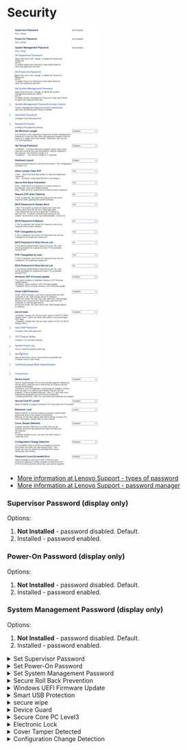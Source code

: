 # Security #

![](./img/thinkcenter_security.png)

 - [More information at Lenovo Support - types of password](https://support.lenovo.com/us/en/solutions/ht513634)
 - [More information at Lenovo Support - password manager](https://support.lenovo.com/us/en/solutions/ht103666-introduction-to-password-manager-thinkpad-thinkcentre-thinkstation)

### Supervisor Password (display only) ###

Options:

1.  **Not Installed** - password disabled. Default.
2.  Installed -  password enabled.

### Power-On Password (display only) ###

Options:

1. **Not Installed** - password disabled. Default.
2. Installed -  password enabled.

### System Management Password (display only) ###

Options:

1. **Not Installed** - password disabled. Default.
2. Installed -  password enabled.

<details><summary>Set Supervisor Password</summary>

Set, change, or delete the Supervisor Password.

?> To delete Supervisor Password, enter blank fields for each new password line item.

Enter and confirm new password.

</details>

<details><summary>Set Power-On Password</summary>

Set, change, or delete the Power-On Password.

?> To delete Power-On Password, enter blank fields for each new password line item.

Enter and confirm new password.

</details>

<details><summary>Set System Management Password</summary>

Set, change, or delete the System Management Password (SMP).

?> To delete System Management Password, enter blank fields for each new password line item.

Enter and confirm new password.

</details>

<details><summary>Secure Roll Back Prevention</summary>

Whether flashing BIOS to a previous or current version is prevented (NOT allowed).

Options:

1.  **Yes** - Flashing NOT allowed. Default.
1.  No - Flashing BIOS allowed.

| WMI Setting name | Values | SVP or SMP Req'd |
|:---|:---|:---|
| SecureRollBackPrevention | No, Yes |  |

</details>

<details><summary>Windows UEFI Firmware Update</summary>

Options:

1. **Enabled** - Default.
1. Disabled - BIOS will skip Windows UEFI firmware update.

| WMI Setting name | Values | SVP or SMP Req'd |
|:---|:---|:---|
| WindowsUEFIFirmwareUpdate | Disabled, Enabled |  |

</details>

<details><summary>Smart USB Protection</summary>

Block USB write access (copying data from computer to USB storage device) in Windows.

Options:

1.  **Disabled** - Default.
1.  Read Only - The user can copy data from USB to computer, but not from computer to USB.
1.  NO Access - The user cannot use USB storage device in Windows.

| WMI Setting name | Values | SVP or SMP Req'd |
|:---|:---|:---|
| SmartUSBProtection | Disabled, Read Only, No Access |  |

</details>

<details><summary>secure wipe</summary>

Hide or display the `secure wipe` option on the F12 BIOS Startup Menu.

Options:

1.  **Disabled** - hides `secure wipe` option. Default.
2.  Enabled - shows `secure wipe` option.

| WMI Setting name | Values | SVP or SMP Req'd |
|:---|:---|:---|
| securewipe | | yes |

</details>


<details><summary>Device Guard</summary>

Device Guard protects against malware by restricting the device across several technologies.   

Options:

1.  **Disabled** - Ethernet, USB, CD, and other boot methods are enabled. Default.
1.  Enabled - CPU Virtualization Technology，IOMMU (Intel VT-d, AMD-Vi),  Secure boot, and TPM are enabled. Ethernet, USB, CD, and other boot methods are disabled. Only SATA devices are allowed.

| WMI Setting name | Values | SVP or SMP Req'd |
|:---|:---|:---|
| DeviceGuard | Disabled, Enabled | yes |

</details>

<details><summary>Secure Core PC Level3</summary>

Whether to support Windows 10/11 Secured-core PCs' Level3:

1.  **Disabled** - Default.
2.  Enabled.

 - [More information at Microsoft Docs](https://docs.microsoft.com/en-us/windows-hardware/design/device-experiences/oem-highly-secure)

</details>

<details><summary>Electronic Lock</summary>

Whether to lock the chassis to prevent unauthorized physical access to the system components.

?> Effective on the next startup after BIOS setting is saved.

Options:

1.  **Disabled** - Default.
2.  Enabled.

</details>

<details><summary>Cover Tamper Detected</summary>

Chassis Intrusion Detection is a utility that can tell whether someone has opened the case (intruded into the chassis).

Options:

1.  **Disabled** - Default.
1.  Enabled.

?> If chassis tamper occurs, you can only clear this error by entering setup.

| WMI Setting name | Values | SVP or SMP Req'd |
|:---|:---|:---|
| CoverTamperDetected | Disabled, Enabled | yes |

</details>

<details><summary>Configuration Change Detection</summary>

Options:

1.  **Disabled** - Default.
2.  Enabled. When a device is installed or removed, the system will notify the user during POST.

?> This notice can only be cleared by entering BIOS setup, saving and then exiting.

| WMI Setting name | Values | SVP or SMP Req'd |
|:---|:---|:---|
| ConfigurationChangeDetection | Disabled, Enabled | yes |

</details>
